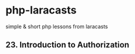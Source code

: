 # php-laracasts

simple &amp; short php lessons from laracasts

## 23. Introduction to Authorization
